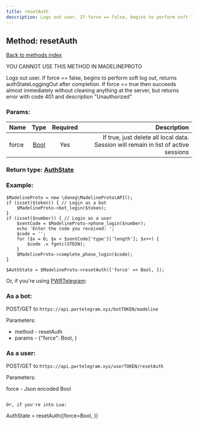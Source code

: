 ```yaml
---
title: resetAuth
description: Logs out user. If force == false, begins to perform soft log out, returns authStateLoggingOut after completion. If force == true then succeeds almost immediately without cleaning anything at the server, but returns error with code 401 and description "Unauthorized"
---
```

## Method: resetAuth  
[Back to methods index](index.md)


YOU CANNOT USE THIS METHOD IN MADELINEPROTO


Logs out user. If force == false, begins to perform soft log out, returns authStateLoggingOut after completion. If force == true then succeeds almost immediately without cleaning anything at the server, but returns error with code 401 and description "Unauthorized"

### Params:

| Name     |    Type       | Required | Description |
|----------|:-------------:|:--------:|------------:|
|force|[Bool](../types/Bool.md) | Yes|If true, just delete all local data. Session will remain in list of active sessions|


### Return type: [AuthState](../types/AuthState.md)

### Example:


```
$MadelineProto = new \danog\MadelineProto\API();
if (isset($token)) { // Login as a bot
    $MadelineProto->bot_login($token);
}
if (isset($number)) { // Login as a user
    $sentCode = $MadelineProto->phone_login($number);
    echo 'Enter the code you received: ';
    $code = '';
    for ($x = 0; $x < $sentCode['type']['length']; $x++) {
        $code .= fgetc(STDIN);
    }
    $MadelineProto->complete_phone_login($code);
}

$AuthState = $MadelineProto->resetAuth(['force' => Bool, ]);
```

Or, if you're using [PWRTelegram](https://pwrtelegram.xyz):

### As a bot:

POST/GET to `https://api.pwrtelegram.xyz/botTOKEN/madeline`

Parameters:

* method - resetAuth
* params - {"force": Bool, }



### As a user:

POST/GET to `https://api.pwrtelegram.xyz/userTOKEN/resetAuth`

Parameters:

force - Json encoded Bool


```

Or, if you're into Lua:

```
AuthState = resetAuth({force=Bool, })
```

